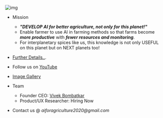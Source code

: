 ![img](https://github.com/AiForAgriculture/aiforagriculture.github.io/raw/master/assets/img/farm/20200825_090055.jpg)

- Mission   
  - ***"DEVELOP AI for better agriculture, not only for this planet!"***   
  - Enable farmer to use AI in farming methods so that farms become ***more productive*** with ***fewer resources and monitoring***. 
  - For interplanetary spices like us, this knowledge is not only USEFUL on this planet but on NEXT planets too!


- [Further Details..](./assets/pages/design_thinking.md).

- Follow us on [YouTube](https://www.youtube.com/playlist?list=PLajIi55-KLYcZlos3vRQ9Omi4RynH780h)

- [Image Gallery]()

- Team   
  - Founder CEO: [Vivek Bombatkar](https://www.linkedin.com/in/vivek-bombatkar/)
  - Product/UX Researcher: Hiring Now

- Contact us @ _aiforagriculture2020@gmail.com_  


